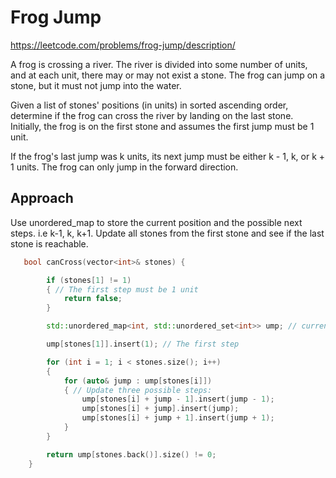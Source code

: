 # Frog Jump

https://leetcode.com/problems/frog-jump/description/

A frog is crossing a river. The river is divided into some number of units, and at each unit, there may or may not exist a stone. The frog can jump on a stone, but it must not jump into the water.

Given a list of stones' positions (in units) in sorted ascending order, determine if the frog can cross the river by landing on the last stone. Initially, the frog is on the first stone and assumes the first jump must be 1 unit.

If the frog's last jump was k units, its next jump must be either k - 1, k, or k + 1 units. The frog can only jump in the forward direction.


## Approach 

Use unordered_map to store the current position and the possible next steps. i.e k-1, k, k+1. Update all stones from the first stone and see if the last stone is reachable.


``` C++
   bool canCross(vector<int>& stones) {

        if (stones[1] != 1)
        { // The first step must be 1 unit
            return false;
        }

        std::unordered_map<int, std::unordered_set<int>> ump; // current position - {possible jump steps}

        ump[stones[1]].insert(1); // The first step

        for (int i = 1; i < stones.size(); i++)
        {
            for (auto& jump : ump[stones[i]])
            { // Update three possible steps:
                ump[stones[i] + jump - 1].insert(jump - 1);
                ump[stones[i] + jump].insert(jump);
                ump[stones[i] + jump + 1].insert(jump + 1);
            }
        }

        return ump[stones.back()].size() != 0;
    }
```
